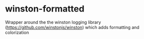 # winston-formatted
Wrapper around the the winston logging library (https://github.com/winstonjs/winston) which adds formatting and colorization
